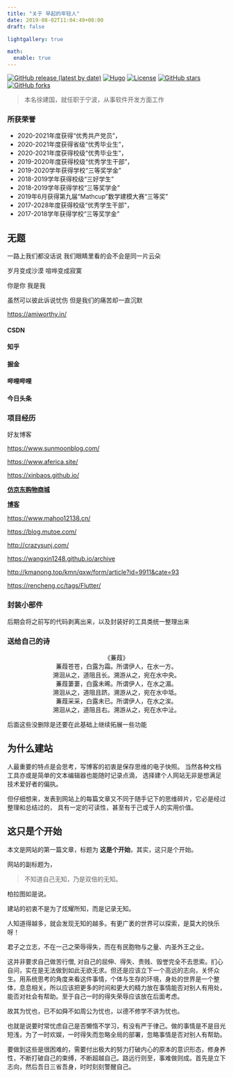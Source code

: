 ```yaml
---
title: "关于 早起的年轻人"
date: 2019-08-02T11:04:49+08:00
draft: false

lightgallery: true

math:
  enable: true
---
```


[![GitHub release (latest by date)](https://img.shields.io/github/v/release/dillonzq/LoveIt?style=flat-square)](https://github.com/dillonzq/LoveIt/releases)
[![Hugo](https://img.shields.io/badge/Hugo-%5E0.62.0-ff4088?style=flat-square&logo=hugo)](https://gohugo.io/)
[![License](https://img.shields.io/github/license/dillonzq/LoveIt?style=flat-square)](https://github.com/dillonzq/LoveIt/blob/master/LICENSE)
[![GitHub stars](https://img.shields.io/github/stars/ITmxs?style=social)](https://github.com/ITmxs)
[![GitHub forks](https://img.shields.io/github/forks/ITmxs/flutter_bloc_super?style=social)](https://github.com/ITmxs/flutter_bloc_super/fork)

> 本名徐建国，就任职于宁波，从事软件开发方面工作

### 所获荣誉

- 2020-2021年度获得“优秀共产党员”，
- 2020-2021年度获得省级“优秀毕业生”，
- 2020-2021年度获得校级“优秀毕业生”，
- 2019-2020年度获得校级“优秀学生干部”，
- 2019-2020学年获得学校“三等奖学金”
- 2018-2019学年获得校级“三好学生”
- 2018-2019学年获得学校“三等奖学金”
- 2019年6月获得第九届“Mathcup”数学建模大赛“三等奖”
- 2017-2028年度获得校级“优秀学生干部”，
- 2017-2018学年获得学校“三等奖学金”

## 无题

一路上我们都没话说
我们眼睛里看的会不会是同一片云朵

岁月变成沙漠
喧哗变成寂寞

你是你
我是我

虽然可以彼此诉说忧伤
但是我们的痛苦却一直沉默



https://amiworthy.in/

#### CSDN

#### 知乎

#### 掘金

#### 哔哩哔哩

#### 今日头条

### 项目经历

好友博客

https://www.sunmoonblog.com/

https://www.aferica.site/

https://xinbaos.github.io/

[ **仿京东购物商城**](https://github.com/ITmxs/flutter_lucklyshop)

**[博客](https://github.com/ITmxs/flutter_bloc_super)**

https://www.mahoo12138.cn/

https://blog.mutoe.com/

http://crazysunj.com/

https://wangxin1248.github.io/archive

http://kmanong.top/kmn/qxw/form/article?id=9911&cate=93

https://rencheng.cc/tags/Flutter/

### 封装小部件

后期会将之前写的代码剥离出来，以及封装好的工具类统一整理出来

### 送给自己的诗

<center>《蒹葭》</center>

<center>蒹葭苍苍，白露为霜。所谓伊人，在水一方。</center>

 <center>  溯洄从之，道阻且长。溯游从之，宛在水中央。</center>

 <center>蒹葭萋萋，白露未晞。所谓伊人，在水之湄。</center>

<center>溯洄从之，道阻且跻。溯游从之，宛在水中坻。</center>

<center>蒹葭采采，白露未已。所谓伊人，在水之涘。</center>

<center>溯洄从之，道阻且右。溯游从之，宛在水中沚。</center>



后面这些没删除是还要在此基础上继续拓展一些功能

## 为什么建站

人最重要的特点是会思考，写博客的初衷是保存思维的电子快照。 当然各种文档工具亦或是简单的文本编辑器也能随时记录点滴， 选择建个人网站无非是想满足技术爱好者的偏执。

但仔细想来，发表到网站上的每篇文章又不同于随手记下的思维碎片，它必是经过整理和总结过的， 具有一定的可读性，甚至有于己或于人的实用价值。

## 这只是个开始

本文是网站的第一篇文章，标题为 **这是个开始**，其实，这只是个开始。

网站的副标题为，

> 不知道自己无知，乃是双倍的无知。

柏拉图如是说。

建站的初衷不是为了炫耀所知，而是记录无知。

人知道得越多，就会发现无知的越多。有更广袤的世界可以探索，是莫大的快乐呀！

君子之立志，不在一己之荣辱得失，而在有民胞物与之量、内圣外王之业。

这并非要求自己做苦行僧, 对自己的屈伸、得失、贵贱、毁誉完全不去思索。扪心自问，实在是无法做到如此无欲无求。但还是应该立下一个高远的志向，关怀众生。用系统思考的角度来看这件事情，个体与生存的环境，身处的世界是一个整体，息息相关。所以应该把更多的时间和更大的精力放在事情能否对别人有用处，能否对社会有帮助。至于自己一时的得失荣辱应该放在后面考虑。

故其为忧也，已不如舜不如周公为忧也，以德不修学不讲为忧也。

也就是说要时常忧虑自己是否懒惰不学习，有没有严于律己。做的事情是不是目光短浅，为了一时欢娱，一时得失而忽略全局的部署，忽略事情是否对别人有帮助。

要做到这些是很困难的，需要付出极大的努力打破内心的原本的意识形态，修身养性，不断打破自己的束缚，不断超越自己。路远行则至，事难做则成。首先是立下志向，然后吾日三省吾身，时时刻刻警醒自己。